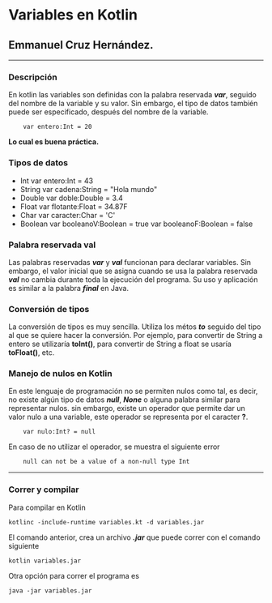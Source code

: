 # Variables en Kotlin
## Emmanuel Cruz Hernández.

----

### Descripción
En kotlin las variables son definidas con la palabra reservada ***var***, seguido del nombre de la variable y su valor. Sin embargo, el tipo de datos también puede ser especificado, después del nombre de la variable.

		var entero:Int = 20

**Lo cual es buena práctica.**

### Tipos de datos

* Int
		var entero:Int = 43
* String
		var cadena:String = "Hola mundo"
* Double
		var doble:Double = 3.4
* Float
		var flotante:Float = 34.87F
* Char
		var caracter:Char = 'C'
* Boolean
		var booleanoV:Boolean = true
		var booleanoF:Boolean = false
		
### Palabra reservada **val**
Las palabras reservadas ***var*** y ***val*** funcionan para declarar variables. Sin embargo, el valor inicial que se asigna cuando se usa la palabra reservada ***val*** no cambia durante toda la ejecución del programa. Su uso y aplicación es similar a la palabra ***final*** en Java.

### Conversión de tipos
La conversión de tipos es muy sencilla. Utiliza los métos ***to*** seguido del tipo al que se quiere hacer la conversión. Por ejemplo, para convertir de String a entero se utilizaría **toInt()**, para convertir de String a float se usaría **toFloat()**, etc.

### Manejo de nulos en Kotlin
En este lenguaje de programación no se permiten nulos como tal, es decir, no existe algún tipo de datos ***null***, ***None*** o alguna palabra similar para representar nulos.
sin embargo, existe un operador que permite dar un valor nulo a una variable, este operador se representa por el caracter **?**. 

		var nulo:Int? = null

En caso de no utilizar el operador, se muestra el siguiente error

		null can not be a value of a non-null type Int

----

### Correr y compilar

Para compilar en Kotlin

```
kotlinc -include-runtime variables.kt -d variables.jar
```

El comando anterior, crea un archivo ***.jar*** que puede correr con el comando siguiente

```
kotlin variables.jar
```

Otra opción para correr el programa es

```
java -jar variables.jar
```
